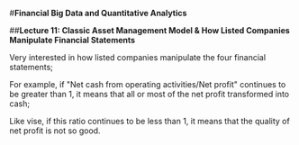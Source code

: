 #**Financial Big Data and Quantitative Analytics**

##**Lecture 11: Classic Asset Management Model & How Listed Companies Manipulate Financial Statements**

Very interested in how listed companies manipulate the four financial statements;

For example, if "Net cash from operating activities/Net profit" continues to be greater than 1, it means that all or most of the net profit transformed into cash;

Like vise, if this ratio continues to be less than 1, it means that the quality of net profit is not so good.
